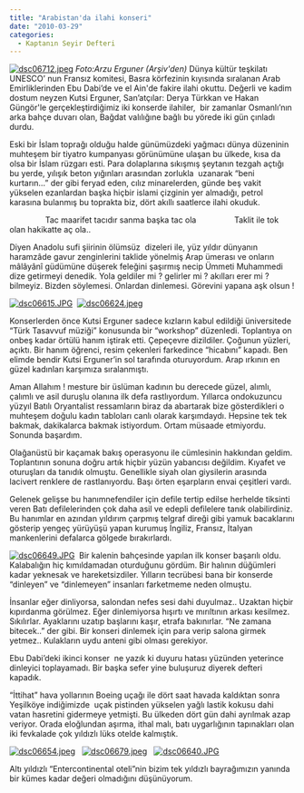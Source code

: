```yaml
---
title: "Arabistan'da ilahi konseri"
date: "2010-03-29"
categories: 
  - Kaptanın Seyir Defteri
---
```


[](../uploads/2010/03/dsc06666-1.jpg "dsc06666.JPG")[![dsc06712.jpeg](../uploads/2010/04/dsc06712.jpeg)](../uploads/2010/04/dsc06712.jpeg "dsc06712.jpeg") _Foto:Arzu Erguner (Arşiv'den)_ Dünya kültür teşkilatı UNESCO’ nun Fransız komitesi, Basra körfezinin kıyısında sıralanan Arab Emirliklerinden Ebu Dabi’de ve el Ain'de fakire ilahi okuttu. Değerli ve kadim  dostum neyzen Kutsi Erguner, San’atçılar: Derya Türkkan ve Hakan Güngör'le gerçekleştirdiğimiz iki konserde ilahiler,  bir zamanlar Osmanlı’nın arka bahçe duvarı olan, Bağdat valılığıne bağlı bu yörede iki gün çınladı durdu.

Eski bir İslam toprağı olduğu halde günümüzdeki yağmacı dünya düzeninin muhteşem bir tiyatro kumpanyası görünümüne ulaşan bu ülkede, kısa da olsa bir İslam rüzgarı esti. Para dolaplarına sıkışmış şeytanın tezgah açtığı bu yerde, yılışık beton yığınları arasından zorlukla  uzanarak “beni kurtarın…” der gibi feryad eden, cılız minarelerden, günde beş vakit yükselen ezanlardan başka hiçbir islami çizginin yer almadığı, petrol karasına bulanmış bu toprakta biz, dört akıllı saatlerce ilahi okuduk.

                Tac maarifet tacıdır sanma başka tac ola                 Taklit ile tok olan hakikatte aç ola..

Diyen Anadolu sufi şiirinin ölümsüz  dizeleri ile, yüz yıldır dünyanın haramzâde gavur zenginlerini taklide yönelmiş Arap ümerası ve onların mâlâyânî güdümüne düşerek feleğini şaşırmış necip Ümmeti Muhammedi dize getirmeyi denedik. Yola geldiler mi ? gelirler mi ? akılları erer mi ? bilmeyiz. Bizden söylemesi. Onlardan dinlemesi. Görevini yapana aşk olsun !

[![dsc06615.JPG](../uploads/2010/03/dsc06615.JPG)](../uploads/2010/03/dsc06615.jpg "dsc06615.JPG")  [![dsc06624.jpeg](../uploads/2010/04/dsc06624.jpeg)](../uploads/2010/04/dsc06624.jpeg "dsc06624.jpeg")

Konserlerden önce Kutsi Erguner sadece kızların kabul edildiği üniversitede “Türk Tasavvuf müziği” konusunda bir “workshop” düzenledi. Toplantıya on onbeş kadar örtülü hanım iştirak etti. Çepeçevre dizildiler. Çoğunun yüzleri, açıktı. Bir hanım öğrenci, resim çekenleri farkedince “hicabını” kapadı. Ben elimde bendir Kutsi Erguner’in sol tarafında oturuyordum. Arap ırkının en güzel kadınları karşımıza sıralanmıştı.

Aman Allahım ! mesture bir üslüman kadının bu derecede güzel, alımlı, çalımlı ve asil duruşlu olanına ilk defa rastlıyordum. Yıllarca ondokuzuncu yüzyıl Batılı Oryantalist ressamların biraz da abartarak bize gösterdikleri o muhteşem doğulu kadın tabloları canlı olarak karşımdaydı. Hepsine tek tek bakmak, dakikalarca bakmak istiyordum. Ortam müsaade etmiyordu. Sonunda başardım.

Olağanüstü bir kaçamak bakış operasyonu ile cümlesinin hakkından geldim. Toplantının sonuna doğru artık hiçbir yüzün yabancısı değildim. Kıyafet ve oturuşları da tanıdık olmuştu. Genellikle siyah olan giysilerin arasında lacivert renklere de rastlanıyordu. Başı örten eşarpların envai çeşitleri vardı.

Gelenek gelişse bu hanımnefendiler için defile tertip edilse herhelde tiksinti veren Batı defilelerinden çok daha asil ve edepli defilelere tanık olabilirdiniz. Bu hanımlar en azından yıldırım çarpmış telgraf direği gibi yamuk bacaklarını gösterip yengeç yürüyüşü yapan kurumuş İngiliz, Fransız, İtalyan mankenlerini defalarca gölgede bırakırlardı.

[![dsc06649.JPG](../uploads/2010/03/dsc06649-1.JPG)](../uploads/2010/03/dsc06649-1.jpg "dsc06649.JPG")  Bir kalenin bahçesinde yapılan ilk konser başarılı oldu. Kalabalığın hiç kımıldamadan oturduğunu gördüm. Bir halının düğümleri kadar yeknesak ve hareketsizdiler. Yılların tecrübesi bana bir konserde “dinleyen” ve “dinlemeyen” insanları farketmeme neden olmuştu.

İnsanlar eğer dinliyorsa, salondan nefes sesi dahi duyulmaz.. Uzaktan hiçbir kıpırdanma görülmez. Eğer dinlemiyorsa hışırtı ve mırıltının arkası kesilmez. Sıkılırlar. Ayaklarını uzatıp başlarını kaşır, etrafa bakınırlar. “Ne zamana bitecek..” der gibi. Bir konseri dinlemek için para verip salona girmek yetmez.. Kulakların uydu anteni gibi olması gerekiyor.

Ebu Dabi’deki ikinci konser  ne yazık ki duyuru hatası yüzünden yeterince dinleyici toplayamadı. Bir başka sefer yine buluşuruz diyerek defteri kapadık.

“İttihat” hava yollarının Boeing uçağı ile dört saat havada kaldıktan sonra Yeşilköye indiğimizde  uçak pistinden yükselen yağlı lastik kokusu dahi vatan hasretini gidermeye yetmişti. Bu ülkeden dört gün dahi ayrılmak azap veriyor. Orada eloğlundan aşırma, ithal malı, batı uygarlığının tapınakları olan iki fevkalade çok yıldızlı lüks otelde kalmıştık.

[](../uploads/2010/04/dsc06654.jpeg "dsc06654.jpeg")[![dsc06654.jpeg](../uploads/2010/04/dsc06654.jpeg)](../uploads/2010/04/dsc06654.jpeg "dsc06654.jpeg")   [![dsc06679.jpeg](../uploads/2010/04/dsc06679.jpeg)](../uploads/2010/04/dsc06679.jpeg "dsc06679.jpeg")   [![dsc06640.JPG](../uploads/2010/03/dsc06640.JPG)](../uploads/2010/03/dsc06640.jpg "dsc06640.JPG")

Altı yıldızlı “Entercontinental oteli”nin bizim tek yıldızlı bayrağımızın yanında bir kümes kadar değeri olmadığını düşünüyorum.

